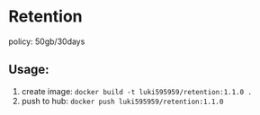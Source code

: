 # Retention
policy: 50gb/30days
## Usage:
1. create image: ```docker build -t luki595959/retention:1.1.0 .```
2. push to hub: ```docker push luki595959/retention:1.1.0```
